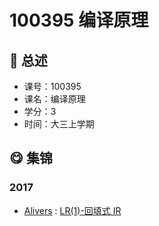 # 100395 编译原理

## :rocket: 总述

* 课号：100395
* 课名：编译原理
* 学分：3
* 时间：大三上学期

## :yum: 集锦

### 2017

* [Alivers](https://github.com/Alivers) : [LR(1)-回填式 IR](https://github.com/Alivers/mini-c-compiler)
